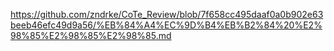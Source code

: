 https://github.com/zndrke/CoTe_Review/blob/7f658cc495daaf0a0b902e63beeb46efc49d9a56/%EB%84%A4%EC%9D%B4%EB%B2%84%20%E2%98%85%E2%98%85%E2%98%85.md
